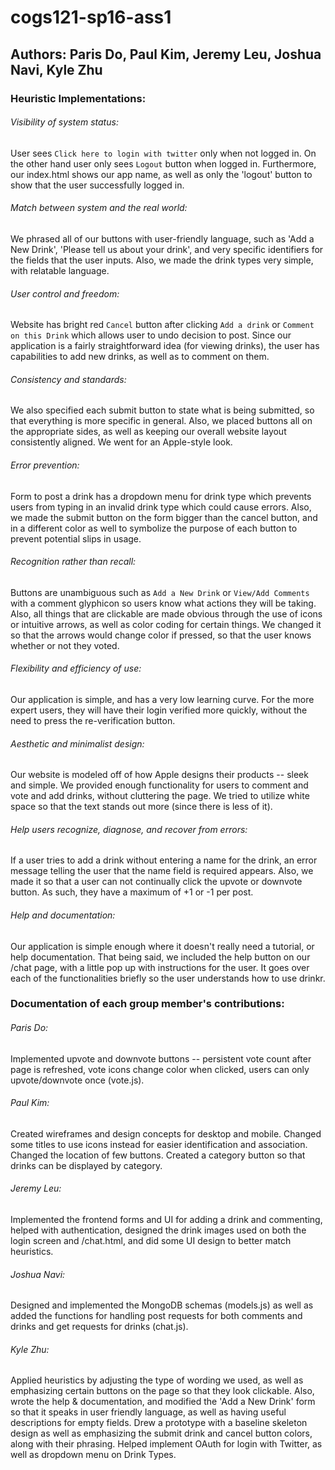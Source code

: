 # cogs121-sp16-ass1

## Authors: Paris Do, Paul Kim, Jeremy Leu, Joshua Navi, Kyle Zhu

### Heuristic Implementations:

###### Visibility of system status:

User sees `Click here to login with twitter` only when not logged in. On the other hand user only sees `Logout` button when logged in. Furthermore, our index.html shows our app name, as well as only the 'logout' button to show that the user successfully logged in.

###### Match between system and the real world:
We phrased all of our buttons with user-friendly language, such as 'Add a New Drink',  'Please tell us about your drink', and very specific identifiers for the fields that the user inputs. Also, we made the drink types very simple, with relatable language.

###### User control and freedom:

Website has bright red `Cancel` button after clicking `Add a drink` or `Comment on this Drink` which allows user to undo decision to post. Since our application is a fairly straightforward idea (for viewing drinks), the user has capabilities to add new drinks, as well as to comment on them.

###### Consistency and standards:
We also specified each submit button to state what is being submitted, so that everything is more specific in general. Also, we placed buttons all on the appropriate sides, as well as keeping our overall website layout consistently aligned. We went for an Apple-style look.

###### Error prevention:

Form to post a drink has a dropdown menu for drink type which prevents users from typing in an invalid drink type which could cause errors. Also, we made the submit button on the form bigger than the cancel button, and in a different color as well to symbolize the purpose of each button to prevent potential slips in usage.


###### Recognition rather than recall:

Buttons are unambiguous such as `Add a New Drink` or `View/Add Comments` with a comment glyphicon so users know what actions they will be taking. Also, all things that are clickable are made obvious through the use of icons or intuitive arrows, as well as color coding for certain things. We changed it so that the arrows would change color if pressed, so that the user knows whether or not they voted.

###### Flexibility and efficiency of use:
Our application is simple, and has a very low learning curve. For the more expert users, they will have their login verified more quickly, without the need to press the re-verification button.

###### Aesthetic and minimalist design:
Our website is modeled off of how Apple designs their products -- sleek and simple. We provided enough functionality for users to comment and vote and add drinks, without cluttering the page. We tried to utilize white space so that the text stands out more (since there is less of it).

###### Help users recognize, diagnose, and recover from errors:

If a user tries to add a drink without entering a name for the drink, an error message telling the user that the name field is required appears. Also, we made it so that a user can not continually click the upvote or downvote button. As such, they have a maximum of +1 or -1 per post.

###### Help and documentation:
Our application is simple enough where it doesn't really need a tutorial, or help documentation. That being said, we included the help button on our /chat page, with a little pop up with instructions for the user. It goes over each of the functionalities briefly so the user understands how to use drinkr.





### Documentation of each group member's contributions:

###### Paris Do:
Implemented upvote and downvote buttons -- persistent vote count after page is refreshed, vote icons change color when clicked, users can only upvote/downvote once (vote.js).  

###### Paul Kim:
Created wireframes and design concepts for desktop and mobile. Changed some titles to use icons instead for easier identification and association. Changed the location of few buttons. Created a category button so that drinks can be displayed by category.



###### Jeremy Leu:
Implemented the frontend forms and UI for adding a drink and commenting, helped with authentication, designed the drink images used on both the login screen and /chat.html, and did some UI design to better match heuristics.

###### Joshua Navi:
Designed and implemented the MongoDB schemas (models.js) as well as added the functions for handling post requests for both comments and drinks and get requests for drinks (chat.js).

###### Kyle Zhu:
Applied heuristics by adjusting the type of wording we used, as well as emphasizing certain buttons on the page so that they look clickable. Also, wrote the help & documentation, and modified the 'Add a New Drink' form so that it speaks in user friendly language, as well as having useful descriptions for empty fields. Drew a prototype with a baseline skeleton design as well as emphasizing the submit drink and cancel button colors, along with their phrasing. Helped implement OAuth for login with Twitter, as well as dropdown menu on Drink Types.
